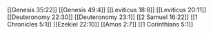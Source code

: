 [[Genesis 35:22]]
[[Genesis 49:4]]
[[Leviticus 18:8]]
[[Leviticus 20:11]]
[[Deuteronomy 22:30]]
[[Deuteronomy 23:1]]
[[2 Samuel 16:22]]
[[1 Chronicles 5:1]]
[[Ezekiel 22:10]]
[[Amos 2:7]]
[[1 Corinthians 5:1]]
